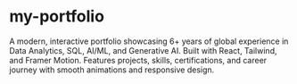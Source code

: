 # my-portfolio
A modern, interactive portfolio showcasing 6+ years of global experience in Data Analytics, SQL, AI/ML, and Generative AI. Built with React, Tailwind, and Framer Motion. Features projects, skills, certifications, and career journey with smooth animations and responsive design.
